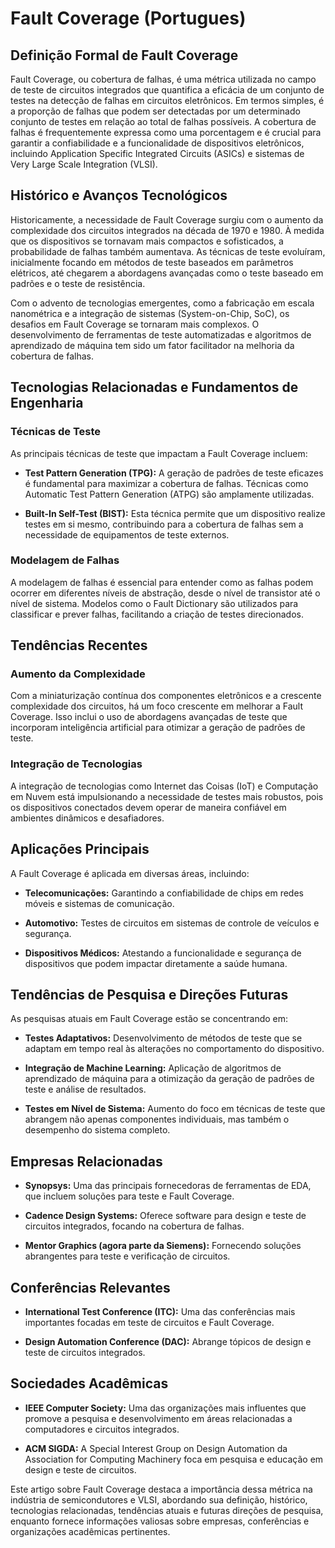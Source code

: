 # Fault Coverage (Portugues)

## Definição Formal de Fault Coverage

Fault Coverage, ou cobertura de falhas, é uma métrica utilizada no campo de teste de circuitos integrados que quantifica a eficácia de um conjunto de testes na detecção de falhas em circuitos eletrônicos. Em termos simples, é a proporção de falhas que podem ser detectadas por um determinado conjunto de testes em relação ao total de falhas possíveis. A cobertura de falhas é frequentemente expressa como uma porcentagem e é crucial para garantir a confiabilidade e a funcionalidade de dispositivos eletrônicos, incluindo Application Specific Integrated Circuits (ASICs) e sistemas de Very Large Scale Integration (VLSI).

## Histórico e Avanços Tecnológicos

Historicamente, a necessidade de Fault Coverage surgiu com o aumento da complexidade dos circuitos integrados na década de 1970 e 1980. À medida que os dispositivos se tornavam mais compactos e sofisticados, a probabilidade de falhas também aumentava. As técnicas de teste evoluíram, inicialmente focando em métodos de teste baseados em parâmetros elétricos, até chegarem a abordagens avançadas como o teste baseado em padrões e o teste de resistência.

Com o advento de tecnologias emergentes, como a fabricação em escala nanométrica e a integração de sistemas (System-on-Chip, SoC), os desafios em Fault Coverage se tornaram mais complexos. O desenvolvimento de ferramentas de teste automatizadas e algoritmos de aprendizado de máquina tem sido um fator facilitador na melhoria da cobertura de falhas.

## Tecnologias Relacionadas e Fundamentos de Engenharia

### Técnicas de Teste

As principais técnicas de teste que impactam a Fault Coverage incluem:

- **Test Pattern Generation (TPG):** A geração de padrões de teste eficazes é fundamental para maximizar a cobertura de falhas. Técnicas como Automatic Test Pattern Generation (ATPG) são amplamente utilizadas.
  
- **Built-In Self-Test (BIST):** Esta técnica permite que um dispositivo realize testes em si mesmo, contribuindo para a cobertura de falhas sem a necessidade de equipamentos de teste externos.

### Modelagem de Falhas

A modelagem de falhas é essencial para entender como as falhas podem ocorrer em diferentes níveis de abstração, desde o nível de transistor até o nível de sistema. Modelos como o Fault Dictionary são utilizados para classificar e prever falhas, facilitando a criação de testes direcionados.

## Tendências Recentes

### Aumento da Complexidade

Com a miniaturização contínua dos componentes eletrônicos e a crescente complexidade dos circuitos, há um foco crescente em melhorar a Fault Coverage. Isso inclui o uso de abordagens avançadas de teste que incorporam inteligência artificial para otimizar a geração de padrões de teste.

### Integração de Tecnologias

A integração de tecnologias como Internet das Coisas (IoT) e Computação em Nuvem está impulsionando a necessidade de testes mais robustos, pois os dispositivos conectados devem operar de maneira confiável em ambientes dinâmicos e desafiadores.

## Aplicações Principais

A Fault Coverage é aplicada em diversas áreas, incluindo:

- **Telecomunicações:** Garantindo a confiabilidade de chips em redes móveis e sistemas de comunicação.
  
- **Automotivo:** Testes de circuitos em sistemas de controle de veículos e segurança.

- **Dispositivos Médicos:** Atestando a funcionalidade e segurança de dispositivos que podem impactar diretamente a saúde humana.

## Tendências de Pesquisa e Direções Futuras

As pesquisas atuais em Fault Coverage estão se concentrando em:

- **Testes Adaptativos:** Desenvolvimento de métodos de teste que se adaptam em tempo real às alterações no comportamento do dispositivo.
  
- **Integração de Machine Learning:** Aplicação de algoritmos de aprendizado de máquina para a otimização da geração de padrões de teste e análise de resultados.

- **Testes em Nível de Sistema:** Aumento do foco em técnicas de teste que abrangem não apenas componentes individuais, mas também o desempenho do sistema completo.

## Empresas Relacionadas

- **Synopsys:** Uma das principais fornecedoras de ferramentas de EDA, que incluem soluções para teste e Fault Coverage.
  
- **Cadence Design Systems:** Oferece software para design e teste de circuitos integrados, focando na cobertura de falhas.

- **Mentor Graphics (agora parte da Siemens):** Fornecendo soluções abrangentes para teste e verificação de circuitos.

## Conferências Relevantes

- **International Test Conference (ITC):** Uma das conferências mais importantes focadas em teste de circuitos e Fault Coverage.
  
- **Design Automation Conference (DAC):** Abrange tópicos de design e teste de circuitos integrados.

## Sociedades Acadêmicas

- **IEEE Computer Society:** Uma das organizações mais influentes que promove a pesquisa e desenvolvimento em áreas relacionadas a computadores e circuitos integrados.

- **ACM SIGDA:** A Special Interest Group on Design Automation da Association for Computing Machinery foca em pesquisa e educação em design e teste de circuitos.

Este artigo sobre Fault Coverage destaca a importância dessa métrica na indústria de semicondutores e VLSI, abordando sua definição, histórico, tecnologias relacionadas, tendências atuais e futuras direções de pesquisa, enquanto fornece informações valiosas sobre empresas, conferências e organizações acadêmicas pertinentes.
